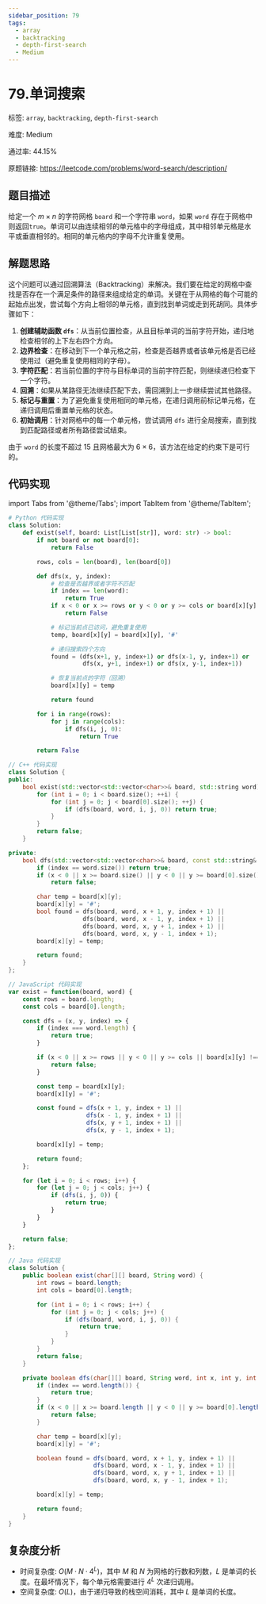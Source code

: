 ```yaml
---
sidebar_position: 79
tags:
  - array
  - backtracking
  - depth-first-search
  - Medium
---
```


# 79.单词搜索

标签: `array`, `backtracking`, `depth-first-search`

难度: Medium

通过率: 44.15%

原题链接: https://leetcode.com/problems/word-search/description/

## 题目描述
给定一个 $m \times n$ 的字符网格 `board` 和一个字符串 `word`，如果 `word` 存在于网格中则返回`true`。单词可以由连续相邻的单元格中的字母组成，其中相邻单元格是水平或垂直相邻的。相同的单元格内的字母不允许重复使用。

## 解题思路
这个问题可以通过回溯算法（Backtracking）来解决。我们要在给定的网格中查找是否存在一个满足条件的路径来组成给定的单词。关键在于从网格的每个可能的起始点出发，尝试每个方向上相邻的单元格，直到找到单词或走到死胡同。具体步骤如下：

1. **创建辅助函数 `dfs`**：从当前位置检查，从且目标单词的当前字符开始，递归地检查相邻的上下左右四个方向。
2. **边界检查**：在移动到下一个单元格之前，检查是否越界或者该单元格是否已经使用过（避免重复使用相同的字母）。
3. **字符匹配**：若当前位置的字符与目标单词的当前字符匹配，则继续递归检查下一个字符。
4. **回溯**：如果从某路径无法继续匹配下去，需回溯到上一步继续尝试其他路径。
5. **标记与重置**：为了避免重复使用相同的单元格，在递归调用前标记单元格，在递归调用后重置单元格的状态。
6. **初始调用**：针对网格中的每一个单元格，尝试调用 `dfs` 进行全局搜索，直到找到匹配路径或者所有路径尝试结束。

由于 `word` 的长度不超过 15 且网格最大为 $6 \times 6$，该方法在给定的约束下是可行的。

## 代码实现
import Tabs from '@theme/Tabs';
import TabItem from '@theme/TabItem';

<Tabs>
<TabItem value="python" label="Python">

```python
# Python 代码实现
class Solution:
    def exist(self, board: List[List[str]], word: str) -> bool:
        if not board or not board[0]:
            return False

        rows, cols = len(board), len(board[0])

        def dfs(x, y, index):
            # 检查是否越界或者字符不匹配
            if index == len(word):
                return True
            if x < 0 or x >= rows or y < 0 or y >= cols or board[x][y] != word[index]:
                return False

            # 标记当前点已访问，避免重复使用
            temp, board[x][y] = board[x][y], '#'

            # 递归搜索四个方向
            found = (dfs(x+1, y, index+1) or dfs(x-1, y, index+1) or
                     dfs(x, y+1, index+1) or dfs(x, y-1, index+1))

            # 恢复当前点的字符（回溯）
            board[x][y] = temp

            return found

        for i in range(rows):
            for j in range(cols):
                if dfs(i, j, 0):
                    return True

        return False

```

</TabItem>
<TabItem value="cpp" label="C++">

```cpp
// C++ 代码实现
class Solution {
public:
    bool exist(std::vector<std::vector<char>>& board, std::string word) {
        for (int i = 0; i < board.size(); ++i) {
            for (int j = 0; j < board[0].size(); ++j) {
                if (dfs(board, word, i, j, 0)) return true;
            }
        }
        return false;
    }

private:
    bool dfs(std::vector<std::vector<char>>& board, const std::string& word, int x, int y, int index) {
        if (index == word.size()) return true;
        if (x < 0 || x >= board.size() || y < 0 || y >= board[0].size() || board[x][y] != word[index])
            return false;

        char temp = board[x][y];
        board[x][y] = '#';
        bool found = dfs(board, word, x + 1, y, index + 1) ||
                     dfs(board, word, x - 1, y, index + 1) ||
                     dfs(board, word, x, y + 1, index + 1) ||
                     dfs(board, word, x, y - 1, index + 1);
        board[x][y] = temp;

        return found;
    }
};

```

</TabItem>
<TabItem value="javascript" label="JavaScript">

```javascript
// JavaScript 代码实现
var exist = function(board, word) {
    const rows = board.length;
    const cols = board[0].length;

    const dfs = (x, y, index) => {
        if (index === word.length) {
            return true;
        }

        if (x < 0 || x >= rows || y < 0 || y >= cols || board[x][y] !== word[index]) {
            return false;
        }

        const temp = board[x][y];
        board[x][y] = '#';

        const found = dfs(x + 1, y, index + 1) ||
                      dfs(x - 1, y, index + 1) ||
                      dfs(x, y + 1, index + 1) ||
                      dfs(x, y - 1, index + 1);

        board[x][y] = temp;

        return found;
    };

    for (let i = 0; i < rows; i++) {
        for (let j = 0; j < cols; j++) {
            if (dfs(i, j, 0)) {
                return true;
            }
        }
    }

    return false;
};

```

</TabItem>
<TabItem value="java" label="Java">

```java
// Java 代码实现
class Solution {
    public boolean exist(char[][] board, String word) {
        int rows = board.length;
        int cols = board[0].length;

        for (int i = 0; i < rows; i++) {
            for (int j = 0; j < cols; j++) {
                if (dfs(board, word, i, j, 0)) {
                    return true;
                }
            }
        }
        return false;
    }

    private boolean dfs(char[][] board, String word, int x, int y, int index) {
        if (index == word.length()) {
            return true;
        }
        if (x < 0 || x >= board.length || y < 0 || y >= board[0].length || board[x][y] != word.charAt(index)) {
            return false;
        }

        char temp = board[x][y];
        board[x][y] = '#';

        boolean found = dfs(board, word, x + 1, y, index + 1) ||
                        dfs(board, word, x - 1, y, index + 1) ||
                        dfs(board, word, x, y + 1, index + 1) ||
                        dfs(board, word, x, y - 1, index + 1);

        board[x][y] = temp;

        return found;
    }
}
```

</TabItem>
</Tabs>

## 复杂度分析
- 时间复杂度: $O(M \cdot N \cdot 4^L)$，其中 $M$ 和 $N$ 为网格的行数和列数，$L$ 是单词的长度。在最坏情况下，每个单元格需要进行 $4^L$ 次递归调用。
- 空间复杂度: $O(L)$，由于递归导致的栈空间消耗，其中 $L$ 是单词的长度。

